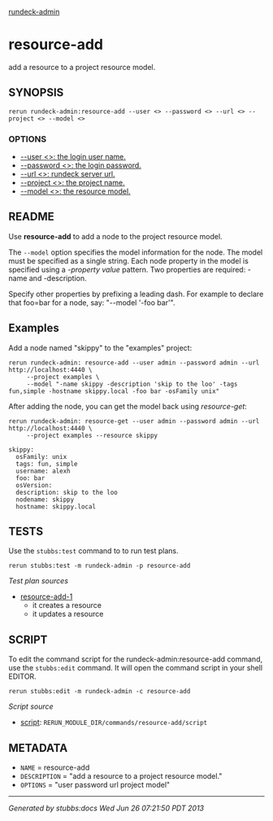 [rundeck-admin](../../index.html)
# resource-add 

add a resource to a project resource model.

## SYNOPSIS

    rerun rundeck-admin:resource-add --user <> --password <> --url <> --project <> --model <>

### OPTIONS

* [    --user <>: the login user name.](../../options/user/index.html)
* [    --password <>: the login password.](../../options/password/index.html)
* [    --url <>: rundeck server url.](../../options/url/index.html)
* [    --project <>: the project name.](../../options/project/index.html)
* [    --model <>: the resource model.](../../options/model/index.html)

## README

Use **resource-add** to add a node to the project resource model.

The `--model` option specifies the model information for the node.
The model must be specified as a single string.
Each node property in the model is specified using a *-property value* pattern. Two
properties are required: -name and -description.

Specify other properties by prefixing a leading dash. For example
to declare that foo=bar for a node, say: "--model '-foo bar'".

Examples
--------

Add a node named "skippy" to the "examples" project:

    rerun rundeck-admin: resource-add --user admin --password admin --url http://localhost:4440 \
         --project examples \
         --model "-name skippy -description 'skip to the loo' -tags fun,simple -hostname skippy.local -foo bar -osFamily unix"

After adding the node, you can get the model back using *resource-get*:

    rerun rundeck-admin: resource-get --user admin --password admin --url http://localhost:4440 \
         --project examples --resource skippy

    skippy:
      osFamily: unix
      tags: fun, simple
      username: alexh
      foo: bar
      osVersion: 
      description: skip to the loo
      nodename: skippy
      hostname: skippy.local

## TESTS

Use the `stubbs:test` command to to run test plans.

    rerun stubbs:test -m rundeck-admin -p resource-add

*Test plan sources*

* [resource-add-1](../../tests/resource-add-1.html)
  * it creates a resource
  * it updates a resource

## SCRIPT

To edit the command script for the rundeck-admin:resource-add command, 
use the `stubbs:edit`
command. It will open the command script in your shell EDITOR.

    rerun stubbs:edit -m rundeck-admin -c resource-add

*Script source*

* [script](script.html): `RERUN_MODULE_DIR/commands/resource-add/script`

## METADATA

* `NAME` = resource-add
* `DESCRIPTION` = "add a resource to a project resource model."
* `OPTIONS` = "user password url project model"

----

*Generated by stubbs:docs Wed Jun 26 07:21:50 PDT 2013*

